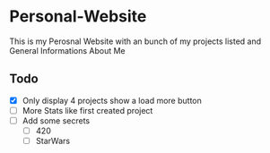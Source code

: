 # Personal-Website
This is my Perosnal Website with an bunch of my projects listed and General Informations About Me

## Todo
* [x] Only display 4 projects show a load more button
* [ ] More Stats like first created project
* [ ] Add some secrets
    * [ ] 420
    * [ ] StarWars